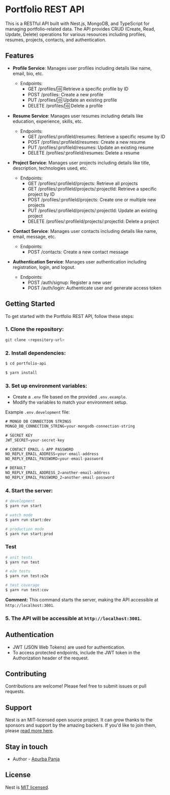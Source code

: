 # Portfolio REST API

This is a RESTful API built with Nest.js, MongoDB, and TypeScript for managing portfolio-related data. The API provides CRUD (Create, Read, Update, Delete) operations for various resources including profiles, resumes, projects, contacts, and authentication.

## Features

- **Profile Service**: Manages user profiles including details like name, email, bio, etc.
  - Endpoints:
    - GET /profiles/:id: Retrieve a specific profile by ID
    - POST /profiles: Create a new profile
    - PUT /profiles/:id: Update an existing profile
    - DELETE /profiles/:id: Delete a profile

- **Resume Service**: Manages user resumes including details like education, experience, skills, etc.
  - Endpoints:
    - GET /profiles/:profileId/resumes: Retrieve a specific resume by ID
    - POST /profiles/:profileId/resumes: Create a new resume
    - PUT /profiles/:profileId/resumes: Update an existing resume
    - DELETE /profiles/:profileId/resumes: Delete a resume

- **Project Service**: Manages user projects including details like title, description, technologies used, etc.
  - Endpoints:
    - GET /profiles/:profileId/projects: Retrieve all projects
    - GET /profiles/:profileId/projects/:projectId: Retrieve a specific project by ID
    - POST /profiles/:profileId/projects: Create one or multiple new projects
    - PUT /profiles/:profileId/projects/:projectId: Update an existing project
    - DELETE /profiles/:profileId/projects/:projectId: Delete a project

- **Contact Service**: Manages user contacts including details like name, email, message, etc.
  - Endpoints:
    - POST /contacts: Create a new contact message

- **Authentication Service**: Manages user authentication including registration, login, and logout.
  - Endpoints:
    - POST /auth/signup: Register a new user
    - POST /auth/login: Authenticate user and generate access token

## Getting Started

To get started with the Portfolio REST API, follow these steps:

### 1. Clone the repository:

```bash
git clone <repository-url>
```

### 2. Install dependencies:

```bash
$ cd portfolio-api

$ yarn install
```

### 3. Set up environment variables:
- Create a `.env` file based on the provided `.env.example`.
- Modify the variables to match your environment setup.

Example `.env.development` file:

```javascript
# MONGO DB CONNECTION STRINGS
MONGO_DB_CONNECTION_STRING=your-mongodb-connection-string

# SECRET KEY
JWT_SECRET=your-secret-key

# CONTACT EMAIL & APP PASSWORD
NO_REPLY_EMAIL_ADDRESS=your-email-address
NO_REPLY_EMAIL_PASSWORD=your-email-password

# DEFAULT
NO_REPLY_EMAIL_ADDRESS_2=another-email-address
NO_REPLY_EMAIL_PASSWORD_2=another-email-password
```

### 4. Start the server:

```bash
# development
$ yarn run start

# watch mode
$ yarn run start:dev

# production mode
$ yarn run start:prod
```

### Test

```bash
# unit tests
$ yarn run test

# e2e tests
$ yarn run test:e2e

# test coverage
$ yarn run test:cov
```

**Comment:** This command starts the server, making the API accessible at `http://localhost:3001`.

### 5. The API will be accessible at `http://localhost:3001`.

## Authentication

- JWT (JSON Web Tokens) are used for authentication.
- To access protected endpoints, include the JWT token in the Authorization header of the request.

## Contributing

Contributions are welcome! Please feel free to submit issues or pull requests.

## Support

Nest is an MIT-licensed open source project. It can grow thanks to the sponsors and support by the amazing backers. If you'd like to join them, please [read more here](https://docs.nestjs.com/support).

## Stay in touch

- Author - [Apurba Panja](https://www.linkedin.com/in/iapurba/)

## License

Nest is [MIT licensed](LICENSE).
